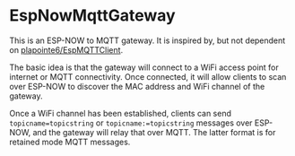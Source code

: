 # EspNowMqttGateway

This is an ESP-NOW to MQTT gateway.
It is inspired by, but not dependent on [plapointe6/EspMQTTClient](https://github.com/plapointe6/EspMQTTClient).

The basic idea is that the gateway will connect to a WiFi access point for internet or MQTT connectivity.
Once connected, it will allow clients to scan over ESP-NOW to discover the MAC address and WiFi channel of the gateway.

Once a WiFi channel has been established, clients can send `topicname=topicstring` or `topicname:=topicstring` messages over ESP-NOW, and the gateway will relay that over MQTT. The latter format is for retained mode MQTT messages.
